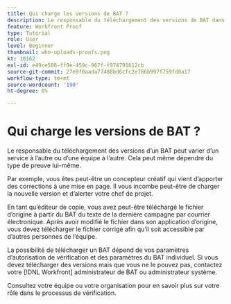 ```yaml
---
title: Qui charge les versions de BAT ?
description: Le responsable du téléchargement des versions de BAT dans [!DNL  Workfront] peuvent varier. Découvrez les cas d’utilisation courants pour identifier la configuration idéale au sein de votre entreprise.
feature: Workfront Proof
type: Tutorial
role: User
level: Beginner
thumbnail: who-uploads-proofs.png
kt: 10162
exl-id: e49ce586-ff9e-459c-967f-f974791612cb
source-git-commit: 27e8f0aada77488bd6cfc2e786b997f759fd0a17
workflow-type: tm+mt
source-wordcount: '190'
ht-degree: 0%

---
```


# Qui charge les versions de BAT ?

Le responsable du téléchargement des versions d’un BAT peut varier d’un service à l’autre ou d’une équipe à l’autre. Cela peut même dépendre du type de preuve lui-même.

Par exemple, vous êtes peut-être un concepteur créatif qui vient d’apporter des corrections à une mise en page. Il vous incombe peut-être de charger la nouvelle version et d’alerter votre chef de projet.

En tant qu’éditeur de copie, vous avez peut-être téléchargé le fichier d’origine à partir du BAT du texte de la dernière campagne par courrier électronique. Après avoir modifié le fichier dans son application d’origine, vous devez télécharger le fichier corrigé afin qu’il soit accessible par d’autres personnes de l’équipe.

La possibilité de télécharger un BAT dépend de vos paramètres d’autorisation de vérification et des paramètres du BAT individuel. Si vous devez télécharger des versions mais que vous ne le pouvez pas, contactez votre [!DNL Workfront] administrateur de BAT ou administrateur système.

Consultez votre équipe ou votre organisation pour en savoir plus sur votre rôle dans le processus de vérification.

